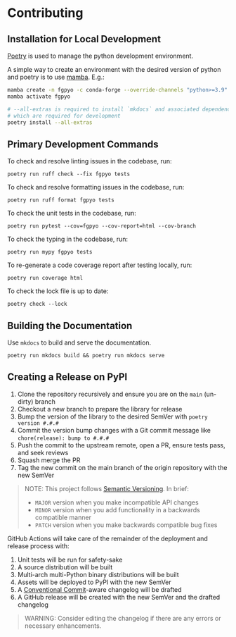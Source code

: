 # Contributing

## Installation for Local Development

[Poetry][poetry-link] is used to manage the python development environment. 

A simple way to create an environment with the desired version of python and poetry is to use [mamba][mamba-link].  E.g.:

```bash
mamba create -n fgpyo -c conda-forge --override-channels "python>=3.9" poetry
mamba activate fgpyo

# --all-extras is required to install `mkdocs` and associated dependencies,
# which are required for development 
poetry install --all-extras
```

[rtd-link]:    http://fgpyo.readthedocs.org/en/stable
[poetry-link]: https://github.com/python-poetry/poetry
[mamba-link]:  https://github.com/mamba-org/mamba

## Primary Development Commands

To check and resolve linting issues in the codebase, run:

```console
poetry run ruff check --fix fgpyo tests
```

To check and resolve formatting issues in the codebase, run:

```console
poetry run ruff format fgpyo tests
```

To check the unit tests in the codebase, run:

```console
poetry run pytest --cov=fgpyo --cov-report=html --cov-branch
```

To check the typing in the codebase, run:

```console
poetry run mypy fgpyo tests
```

To re-generate a code coverage report after testing locally, run:

```console
poetry run coverage html
```

To check the lock file is up to date:

```console
poetry check --lock
```


## Building the Documentation

Use `mkdocs` to build and serve the documentation.

```console
poetry run mkdocs build && poetry run mkdocs serve
```

## Creating a Release on PyPI

1. Clone the repository recursively and ensure you are on the `main` (un-dirty) branch
2. Checkout a new branch to prepare the library for release
3. Bump the version of the library to the desired SemVer with `poetry version #.#.#`
4. Commit the version bump changes with a Git commit message like `chore(release): bump to #.#.#`
5. Push the commit to the upstream remote, open a PR, ensure tests pass, and seek reviews
6. Squash merge the PR
7. Tag the new commit on the main branch of the origin repository with the new SemVer

> NOTE:
> This project follows [Semantic Versioning](https://semver.org/).
> In brief:
> 
> - `MAJOR` version when you make incompatible API changes
> - `MINOR` version when you add functionality in a backwards compatible manner
> - `PATCH` version when you make backwards compatible bug fixes

GitHub Actions will take care of the remainder of the deployment and release process with:

1. Unit tests will be run for safety-sake
2. A source distribution will be built
3. Multi-arch multi-Python binary distributions will be built
4. Assets will be deployed to PyPI with the new SemVer
5. A [Conventional Commit](https://www.conventionalcommits.org/en/v1.0.0/)-aware changelog will be drafted
6. A GitHub release will be created with the new SemVer and the drafted changelog

> WARNING:
> Consider editing the changelog if there are any errors or necessary enhancements.